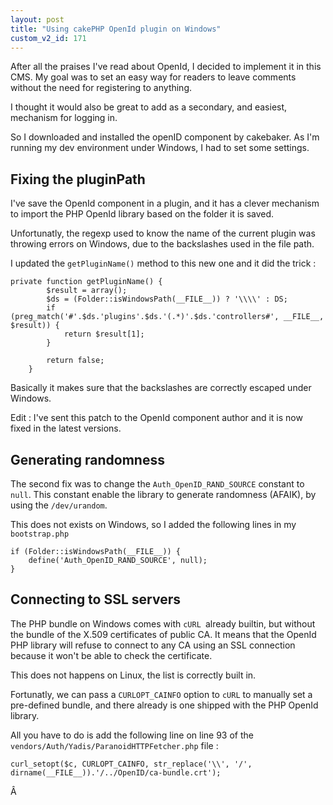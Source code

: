 ```yaml
---
layout: post
title: "Using cakePHP OpenId plugin on Windows"
custom_v2_id: 171
---
```


After all the praises I've read about OpenId, I decided to implement it in
this CMS. My goal was to set an easy way for readers to leave comments without
the need for registering to anything.

I thought it would also be great to add as a secondary, and easiest, mechanism
for logging in.

So I downloaded and installed the openID component by cakebaker. As I'm
running my dev environment under Windows, I had to set some settings.

## Fixing the pluginPath

I've save the OpenId component in a plugin, and it has a clever mechanism to
import the PHP OpenId library based on the folder it is saved.

Unfortunatly, the regexp used to know the name of the current plugin was
throwing errors on Windows, due to the backslashes used in the file path.

I updated the `getPluginName()` method to this new one and it did the trick :

    
    private function getPluginName() {  
            $result = array();  
            $ds = (Folder::isWindowsPath(__FILE__)) ? '\\\\' : DS;  
            if (preg_match('#'.$ds.'plugins'.$ds.'(.*)'.$ds.'controllers#', __FILE__, $result)) {  
                return $result[1];  
            }  
      
            return false;  
        }  
    

Basically it makes sure that the backslashes are correctly escaped under
Windows.

Edit : I've sent this patch to the OpenId component author and it is now fixed
in the latest versions.

## Generating randomness

The second fix was to change the `Auth_OpenID_RAND_SOURCE` constant to `null`.
This constant enable the library to generate randomness (AFAIK), by using the
`/dev/urandom`.

This does not exists on Windows, so I added the following lines in my
`bootstrap.php`

    
    if (Folder::isWindowsPath(__FILE__)) {  
        define('Auth_OpenID_RAND_SOURCE', null);  
    }  
    

## Connecting to SSL servers

The PHP bundle on Windows comes with `cURL `already builtin, but without the
bundle of the X.509 certificates of public CA. It means that the OpenId PHP
library will refuse to connect to any CA using an SSL connection because it
won't be able to check the certificate.

This does not happens on Linux, the list is correctly built in.

Fortunatly, we can pass a `CURLOPT_CAINFO` option to `cURL` to manually set a
pre-defined bundle, and there already is one shipped with the PHP OpenId
library.

All you have to do is add the following line on line 93 of the
`vendors/Auth/Yadis/ParanoidHTTPFetcher.php` file :

    
    curl_setopt($c, CURLOPT_CAINFO, str_replace('\\', '/', dirname(__FILE__)).'/../OpenID/ca-bundle.crt');

Â

